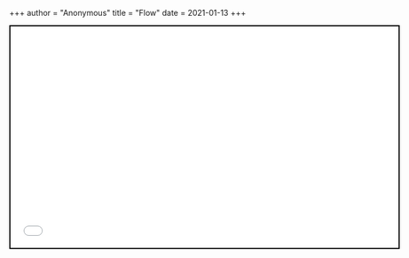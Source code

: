 +++
 author = "Anonymous"
 title = "Flow"
 date = 2021-01-13
+++


 
 <iframe seamless src="/obsidian_port/nodes/Flow.html" style="width:700px; height:400px; border: 2px solid black"></iframe>